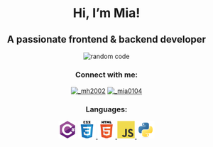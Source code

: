 <div align="center" >
   <h1>Hi, I’m Mia!</h1>
   <h2 align="center">A passionate frontend & backend developer</h2>
</div>
<div align="center" >
<img src="https://user-images.githubusercontent.com/130464314/232234472-6d144cc0-657c-4055-8fab-f4362eff71cf.png" alt="random code">
<br>
<h3 align="center">Connect with me:</h3>
<p align="center">
<a href="https://twitter.com/_mh2002" target="blank"><img align="center" src="https://raw.githubusercontent.com/rahuldkjain/github-profile-readme-generator/master/src/images/icons/Social/twitter.svg" alt="_mh2002" height="30" width="40" /></a>
<a href="https://instagram.com/_mia0104" target="blank"><img align="center" src="https://raw.githubusercontent.com/rahuldkjain/github-profile-readme-generator/master/src/images/icons/Social/instagram.svg" alt="_mia0104" height="30" width="40" /></a>
</p>

<h3 align="center">Languages:</h3>
<p <a href="https://www.w3schools.com/cs/" target="_blank" rel="noreferrer"> <img src="https://raw.githubusercontent.com/devicons/devicon/master/icons/csharp/csharp-original.svg" alt="csharp" width="40" height="40"/> </a> <a href="https://www.w3schools.com/css/" target="_blank" rel="noreferrer"> <img src="https://raw.githubusercontent.com/devicons/devicon/master/icons/css3/css3-original-wordmark.svg" alt="css3" width="40" height="40"/> </a> <a href="https://www.w3.org/html/" target="_blank" rel="noreferrer"> <img src="https://raw.githubusercontent.com/devicons/devicon/master/icons/html5/html5-original-wordmark.svg" alt="html5" width="40" height="40"/> </a> <a href="https://developer.mozilla.org/en-US/docs/Web/JavaScript" target="_blank" rel="noreferrer"> <img src="https://raw.githubusercontent.com/devicons/devicon/master/icons/javascript/javascript-original.svg" alt="javascript" width="40" height="40"/> </a> <a href="https://www.python.org" target="_blank" rel="noreferrer"> <img src="https://raw.githubusercontent.com/devicons/devicon/master/icons/python/python-original.svg" alt="python" width="40" height="40"/> </a> </p>

